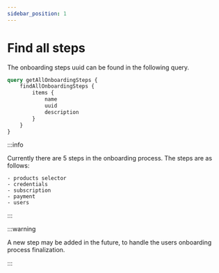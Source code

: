 ```yaml
---
sidebar_position: 1
---
```


# Find all steps

The onboarding steps uuid can be found in the following query.

``` graphql
query getAllOnboardingSteps {
    findAllOnboardingSteps {
        items {
            name
            uuid
            description
        }
    }
}
```
:::info

Currently there are 5 steps in the onboarding process. The steps are as follows:

	- products selector
	- credentials
	- subscription
	- payment
	- users

:::

:::warning

A new step may be added in the future, to handle the users onboarding process finalization.

:::